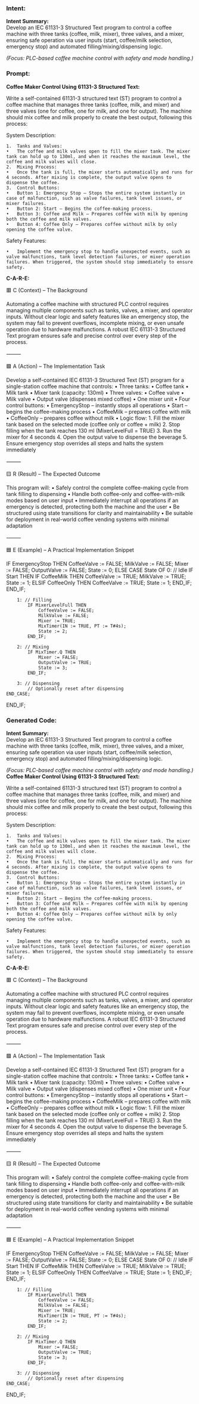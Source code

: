 ### Intent:
**Intent Summary:**  
Develop an IEC 61131-3 Structured Text program to control a coffee machine with three tanks (coffee, milk, mixer), three valves, and a mixer, ensuring safe operation via user inputs (start, coffee/milk selection, emergency stop) and automated filling/mixing/dispensing logic.  

*(Focus: PLC-based coffee machine control with safety and mode handling.)*

### Prompt:
**Coffee Maker Control Using 61131-3 Structured Text:**

Write a self-contained 61131-3 structured text (ST) program to control a coffee machine that manages three tanks (coffee, milk, and mixer) and three valves (one for coffee, one for milk, and one for output). The machine should mix coffee and milk properly to create the best output, following this process:

System Description:

	1.	Tanks and Valves:
	•	The coffee and milk valves open to fill the mixer tank. The mixer tank can hold up to 130ml, and when it reaches the maximum level, the coffee and milk valves will close.
	2.	Mixing Process:
	•	Once the tank is full, the mixer starts automatically and runs for 4 seconds. After mixing is complete, the output valve opens to dispense the coffee.
	3.	Control Buttons:
	•	Button 1: Emergency Stop — Stops the entire system instantly in case of malfunction, such as valve failures, tank level issues, or mixer failures.
	•	Button 2: Start — Begins the coffee-making process.
	•	Button 3: Coffee and Milk — Prepares coffee with milk by opening both the coffee and milk valves.
	•	Button 4: Coffee Only — Prepares coffee without milk by only opening the coffee valve.

Safety Features:

	•	Implement the emergency stop to handle unexpected events, such as valve malfunctions, tank level detection failures, or mixer operation failures. When triggered, the system should stop immediately to ensure safety.

**C-A-R-E:**

🟥 C (Context) – The Background

Automating a coffee machine with structured PLC control requires managing multiple components such as tanks, valves, a mixer, and operator inputs. Without clear logic and safety features like an emergency stop, the system may fail to prevent overflows, incomplete mixing, or even unsafe operation due to hardware malfunctions. A robust IEC 61131-3 Structured Text program ensures safe and precise control over every step of the process.

⸻

🟩 A (Action) – The Implementation Task

Develop a self-contained IEC 61131-3 Structured Text (ST) program for a single-station coffee machine that controls:
	•	Three tanks:
	•	Coffee tank
	•	Milk tank
	•	Mixer tank (capacity: 130ml)
	•	Three valves:
	•	Coffee valve
	•	Milk valve
	•	Output valve (dispenses mixed coffee)
	•	One mixer unit
	•	Four control buttons:
	•	EmergencyStop – instantly stops all operations
	•	Start – begins the coffee-making process
	•	CoffeeMilk – prepares coffee with milk
	•	CoffeeOnly – prepares coffee without milk
	•	Logic flow:
	1.	Fill the mixer tank based on the selected mode (coffee only or coffee + milk)
	2.	Stop filling when the tank reaches 130 ml (MixerLevelFull = TRUE)
	3.	Run the mixer for 4 seconds
	4.	Open the output valve to dispense the beverage
	5.	Ensure emergency stop overrides all steps and halts the system immediately

⸻

🟨 R (Result) – The Expected Outcome

This program will:
	•	Safely control the complete coffee-making cycle from tank filling to dispensing
	•	Handle both coffee-only and coffee-with-milk modes based on user input
	•	Immediately interrupt all operations if an emergency is detected, protecting both the machine and the user
	•	Be structured using state transitions for clarity and maintainability
	•	Be suitable for deployment in real-world coffee vending systems with minimal adaptation

⸻

🟦 E (Example) – A Practical Implementation Snippet

IF EmergencyStop THEN
    CoffeeValve := FALSE;
    MilkValve := FALSE;
    Mixer := FALSE;
    OutputValve := FALSE;
    State := 0;
ELSE
    CASE State OF
        0: // Idle
            IF Start THEN
                IF CoffeeMilk THEN
                    CoffeeValve := TRUE;
                    MilkValve := TRUE;
                    State := 1;
                ELSIF CoffeeOnly THEN
                    CoffeeValve := TRUE;
                    State := 1;
                END_IF;
            END_IF;

        1: // Filling
            IF MixerLevelFull THEN
                CoffeeValve := FALSE;
                MilkValve := FALSE;
                Mixer := TRUE;
                MixTimer(IN := TRUE, PT := T#4s);
                State := 2;
            END_IF;

        2: // Mixing
            IF MixTimer.Q THEN
                Mixer := FALSE;
                OutputValve := TRUE;
                State := 3;
            END_IF;

        3: // Dispensing
            // Optionally reset after dispensing
    END_CASE;
END_IF;

### Generated Code:
**Intent Summary:**  
Develop an IEC 61131-3 Structured Text program to control a coffee machine with three tanks (coffee, milk, mixer), three valves, and a mixer, ensuring safe operation via user inputs (start, coffee/milk selection, emergency stop) and automated filling/mixing/dispensing logic.  

*(Focus: PLC-based coffee machine control with safety and mode handling.)*
**Coffee Maker Control Using 61131-3 Structured Text:**

Write a self-contained 61131-3 structured text (ST) program to control a coffee machine that manages three tanks (coffee, milk, and mixer) and three valves (one for coffee, one for milk, and one for output). The machine should mix coffee and milk properly to create the best output, following this process:

System Description:

	1.	Tanks and Valves:
	•	The coffee and milk valves open to fill the mixer tank. The mixer tank can hold up to 130ml, and when it reaches the maximum level, the coffee and milk valves will close.
	2.	Mixing Process:
	•	Once the tank is full, the mixer starts automatically and runs for 4 seconds. After mixing is complete, the output valve opens to dispense the coffee.
	3.	Control Buttons:
	•	Button 1: Emergency Stop — Stops the entire system instantly in case of malfunction, such as valve failures, tank level issues, or mixer failures.
	•	Button 2: Start — Begins the coffee-making process.
	•	Button 3: Coffee and Milk — Prepares coffee with milk by opening both the coffee and milk valves.
	•	Button 4: Coffee Only — Prepares coffee without milk by only opening the coffee valve.

Safety Features:

	•	Implement the emergency stop to handle unexpected events, such as valve malfunctions, tank level detection failures, or mixer operation failures. When triggered, the system should stop immediately to ensure safety.

**C-A-R-E:**

🟥 C (Context) – The Background

Automating a coffee machine with structured PLC control requires managing multiple components such as tanks, valves, a mixer, and operator inputs. Without clear logic and safety features like an emergency stop, the system may fail to prevent overflows, incomplete mixing, or even unsafe operation due to hardware malfunctions. A robust IEC 61131-3 Structured Text program ensures safe and precise control over every step of the process.

⸻

🟩 A (Action) – The Implementation Task

Develop a self-contained IEC 61131-3 Structured Text (ST) program for a single-station coffee machine that controls:
	•	Three tanks:
	•	Coffee tank
	•	Milk tank
	•	Mixer tank (capacity: 130ml)
	•	Three valves:
	•	Coffee valve
	•	Milk valve
	•	Output valve (dispenses mixed coffee)
	•	One mixer unit
	•	Four control buttons:
	•	EmergencyStop – instantly stops all operations
	•	Start – begins the coffee-making process
	•	CoffeeMilk – prepares coffee with milk
	•	CoffeeOnly – prepares coffee without milk
	•	Logic flow:
	1.	Fill the mixer tank based on the selected mode (coffee only or coffee + milk)
	2.	Stop filling when the tank reaches 130 ml (MixerLevelFull = TRUE)
	3.	Run the mixer for 4 seconds
	4.	Open the output valve to dispense the beverage
	5.	Ensure emergency stop overrides all steps and halts the system immediately

⸻

🟨 R (Result) – The Expected Outcome

This program will:
	•	Safely control the complete coffee-making cycle from tank filling to dispensing
	•	Handle both coffee-only and coffee-with-milk modes based on user input
	•	Immediately interrupt all operations if an emergency is detected, protecting both the machine and the user
	•	Be structured using state transitions for clarity and maintainability
	•	Be suitable for deployment in real-world coffee vending systems with minimal adaptation

⸻

🟦 E (Example) – A Practical Implementation Snippet

IF EmergencyStop THEN
    CoffeeValve := FALSE;
    MilkValve := FALSE;
    Mixer := FALSE;
    OutputValve := FALSE;
    State := 0;
ELSE
    CASE State OF
        0: // Idle
            IF Start THEN
                IF CoffeeMilk THEN
                    CoffeeValve := TRUE;
                    MilkValve := TRUE;
                    State := 1;
                ELSIF CoffeeOnly THEN
                    CoffeeValve := TRUE;
                    State := 1;
                END_IF;
            END_IF;

        1: // Filling
            IF MixerLevelFull THEN
                CoffeeValve := FALSE;
                MilkValve := FALSE;
                Mixer := TRUE;
                MixTimer(IN := TRUE, PT := T#4s);
                State := 2;
            END_IF;

        2: // Mixing
            IF MixTimer.Q THEN
                Mixer := FALSE;
                OutputValve := TRUE;
                State := 3;
            END_IF;

        3: // Dispensing
            // Optionally reset after dispensing
    END_CASE;
END_IF;
